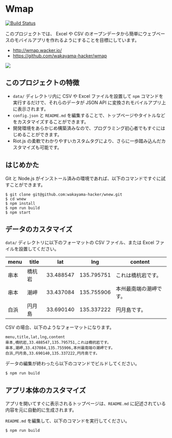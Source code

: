 # Wmap

[![Build Status](https://travis-ci.org/wakayama-hacker/wmap.svg?branch=master)](https://travis-ci.org/wakayama-hacker/wmap)

このプロジェクトでは、 Excel や CSV のオープンデータから簡単にウェブベースのモバイルアプリを作れるようにすることを目標にしています。

* http://wmap.wacker.io/
* https://github.com/wakayama-hacker/wmap

![](https://www.evernote.com/l/ABUTItogn8FPfZuwhoTbFNnGk_l9L9oPxewB/image.png)

## このプロジェクトの特徴

* `data/` ディレクトリ内に CSV や Excel ファイルを設置して `npm` コマンドを実行するだけで、それらのデータが JSON API に変換されモバイルアプリ上に表示されます。
* `config.json` と `README.md` を編集することで、トップページやタイトルなどをカスタマイズすることができます。
* 開発環境をあらかじめ構築済みなので、プログラミング初心者でもすぐにはじめることができます。
* Riot.js の柔軟でわかりやすいカスタムタグにより、さらに一歩踏み込んだカスタマイズも可能です。

## はじめかた

Git と Node.js がインストール済みの環境であれば、以下のコマンドですぐに試すことができます。

```
$ git clone git@github.com:wakayama-hacker/wnew.git
$ cd wnew
$ npm install
$ npm run build
$ npm start
```

## データのカスタマイズ

`data/` ディレクトリに以下のフォーマットの CSV ファイル、または Excel ファイルを設置してください。

|menu|title|lat|lng|content|
|----|-----|---|---|-------|
|串本|橋杭岩|33.488547|135.795751|これは橋杭岩です。|
|串本|潮岬|33.437084|135.755906|本州最南端の潮岬です。|
|白浜|円月島|33.690140|135.337222|円月島です。|

CSV の場合、以下のようなフォーマットになります。

```
menu,title,lat,lng,content
串本,橋杭岩,33.488547,135.795751,これは橋杭岩です。
串本,潮岬,33.437084,135.755906,本州最南端の潮岬です。
白浜,円月島,33.690140,135.337222,円月島です。
```

データの編集が終わったら以下のコマンドでビルドしてください。

```
$ npm run build
```

## アプリ本体のカスタマイズ

アプリを開いてすぐに表示されるトップページは、`README.md` に記述されている内容を元に自動的に生成されます。

`README.md` を編集して、以下のコマンドを実行してください。

```
$ npm run build
```
